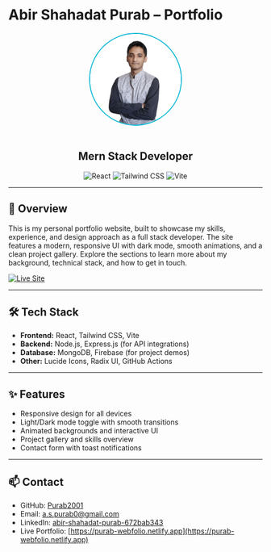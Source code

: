 # Abir Shahadat Purab – Portfolio

<div align="center">
  <img src="src/assets/Picture.png" alt="Abir Shahadat Purab" width="180" style="border-radius: 50%; border: 2px solid #06B6D4; margin-bottom: 16px;" />
  <h2>Mern Stack Developer</h2>
  <div>
    <img src="https://img.shields.io/badge/-React-61DAFB?style=for-the-badge&logo=react&logoColor=black" alt="React" />
    <img src="https://img.shields.io/badge/-TailwindCSS-06B6D4?style=for-the-badge&logo=tailwindcss" alt="Tailwind CSS" />
    <img src="https://img.shields.io/badge/-Vite-646CFF?style=for-the-badge&logo=vite&logoColor=white" alt="Vite" />
  </div>
</div>

---

## 👋 Overview

This is my personal portfolio website, built to showcase my skills, experience, and design approach as a full stack developer. The site features a modern, responsive UI with dark mode, smooth animations, and a clean project gallery. Explore the sections to learn more about my background, technical stack, and how to get in touch.

[![Live Site](https://img.shields.io/badge/Live%20Site-Visit-green?style=for-the-badge&logo=netlify)](https://purab-webfolio.netlify.app)

---

## 🛠️ Tech Stack

- **Frontend:** React, Tailwind CSS, Vite
- **Backend:** Node.js, Express.js (for API integrations)
- **Database:** MongoDB, Firebase (for project demos)
- **Other:** Lucide Icons, Radix UI, GitHub Actions

---

## ✨ Features

- Responsive design for all devices
- Light/Dark mode toggle with smooth transitions
- Animated backgrounds and interactive UI
- Project gallery and skills overview
- Contact form with toast notifications

---

## 📫 Contact

- GitHub: [Purab2001](https://github.com/Purab2001)
- Email: [a.s.purab0@gmail.com](mailto:a.s.purab0@gmail.com)
- LinkedIn: [abir-shahadat-purab-672bab343](https://www.linkedin.com/in/abir-shahadat-purab-672bab343/)
- Live Portfolio: [https://purab-webfolio.netlify.app](https://purab-webfolio.netlify.app)
